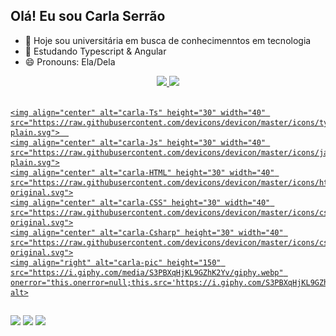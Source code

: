 ## Olá! Eu sou Carla Serrão

- 🔭 Hoje sou universitária em busca de conhecimenntos em tecnologia
- 🌱 Estudando Typescript & Angular
- 😄 Pronouns: Ela/Dela

<div align="center">
  <a href="https://github.com/CarlaSerraoOn">
  <img height="180em" src="https://github-readme-stats.vercel.app/api?username=CarlaserraoOn&show_icons=true&theme=panda&include_all_commits=true&count_private=true"/>
  <img height="180em" src="https://github-readme-stats.vercel.app/api/top-langs/?username=CarlaSerraoOn&layout=compact&langs_count=7&theme=panda"/>
</div>
  
  <div style="display: inline_block"><br>
    
    <img align="center" alt="carla-Ts" height="30" width="40" src="https://raw.githubusercontent.com/devicons/devicon/master/icons/typescript/typescript-plain.svg">  
    <img align="center" alt="carla-Js" height="30" width="40" src="https://raw.githubusercontent.com/devicons/devicon/master/icons/javascript/javascript-plain.svg">
    <img align="center" alt="carla-HTML" height="30" width="40" src="https://raw.githubusercontent.com/devicons/devicon/master/icons/html5/html5-original.svg">
    <img align="center" alt="carla-CSS" height="30" width="40" src="https://raw.githubusercontent.com/devicons/devicon/master/icons/css3/css3-original.svg">
    <img align="center" alt="carla-Csharp" height="30" width="40" src="https://raw.githubusercontent.com/devicons/devicon/master/icons/csharp/csharp-original.svg">
    <img align="right" alt="carla-pic" height="150" src="https://i.giphy.com/media/S3PBXqHjKL9GZhK2Yv/giphy.webp" onerror="this.onerror=null;this.src='https://i.giphy.com/S3PBXqHjKL9GZhK2Yv.gif';" alt>
</div>
  
 ##
  
 
<div> 
 
  <a href="https://instagram.com/carlaserrao___" target="_blank"><img src="https://img.shields.io/badge/-Instagram-%23E4405F?style=for-the-badge&logo=instagram&logoColor=white" target="_blank"></a>
  <a href = "mailto:carla.suporteam@gmail.com"><img src="https://img.shields.io/badge/-Gmail-%23333?style=for-the-badge&logo=gmail&logoColor=white" target="_blank"></a>
  <a href="https://www.linkedin.com/in/carla-serrão-" target="_blank"><img src="https://img.shields.io/badge/-LinkedIn-%230077B5?style=for-the-badge&logo=linkedin&logoColor=white" target="_blank"></a>
